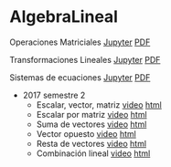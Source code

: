 # AlgebraLineal

Operaciones Matriciales [Jupyter](AL001.000_Op_matrices.ipynb) [PDF](AL001.000_Op_matrices.pdf)


Transformaciones Lineales [Jupyter](AL002.000_Tr_mat.ipynb) [PDF](AL002.000_Tr_mat.pdf)

Sistemas de ecuaciones [Jupyter](AL003.000_Sis_ecu.ipynb) [PDF](AL003.000_Sis_ecu.pdf)
 * 2017 semestre 2
   * Escalar, vector, matriz <a href="cap02a.mp4">video</a> <a href="cap02a/cap00present.html">html</a>
   * Escalar por matriz <a href="cap02b.mp4">video</a> <a href="cap02b/cap00present.html">html</a>
   * Suma de vectores <a href="cap02c.mp4">video</a> <a href="cap02c/cap00present.html">html</a>
   * Vector opuesto <a href="cap02d.mp4">video</a> <a href="cap02d/cap00present.html">html</a>
   * Resta de vectores <a href="cap02e.mp4">video</a> <a href="cap02e/cap00present.html">html</a>
   * Combinación lineal <a href="cap02f.mp4">video</a> <a href="cap02f/ap00present.html">html</a>
